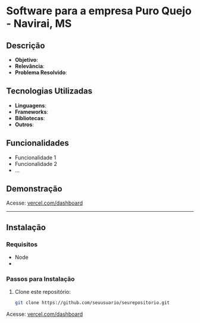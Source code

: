 # Software para a empresa Puro Quejo - Navirai, MS 
<!-- Insira o nome do projeto aqui -->

## Descrição  
- **Objetivo**: <!-- Descreva o objetivo principal do sistema -->  
- **Relevância**: <!-- Explique por que este projeto é importante ou útil -->  
- **Problema Resolvido**: <!-- Explique qual problema específico o projeto resolve -->  

## Tecnologias Utilizadas  
- **Linguagens**: <!-- Liste as linguagens utilizadas -->  
- **Frameworks**: <!-- Liste os frameworks utilizados -->  
- **Bibliotecas**: <!-- Liste as bibliotecas utilizadas -->  
- **Outros**: <!-- Qualquer outra tecnologia relevante -->  

## Funcionalidades  
- Funcionalidade 1  
- Funcionalidade 2  
- ...  

## Demonstração  
Acesse: <a href="https://software-puroqueijo.vercel.app/">vercel.com/dashboard</a> 
<!-- Inclua links para imagens, GIFs ou vídeos demonstrando o projeto -->  

---

## Instalação  

### Requisitos  
- Node
- <!-- Liste os requisitos para rodar o projeto, como versões de linguagens, banco de dados, etc. -->

### Passos para Instalação  
1. Clone este repositório:  
   ```bash  
   git clone https://github.com/seuusuario/seurepositorio.git  

Acesse: <a href="vercel.com/dashboard">vercel.com/dashboard</a>
